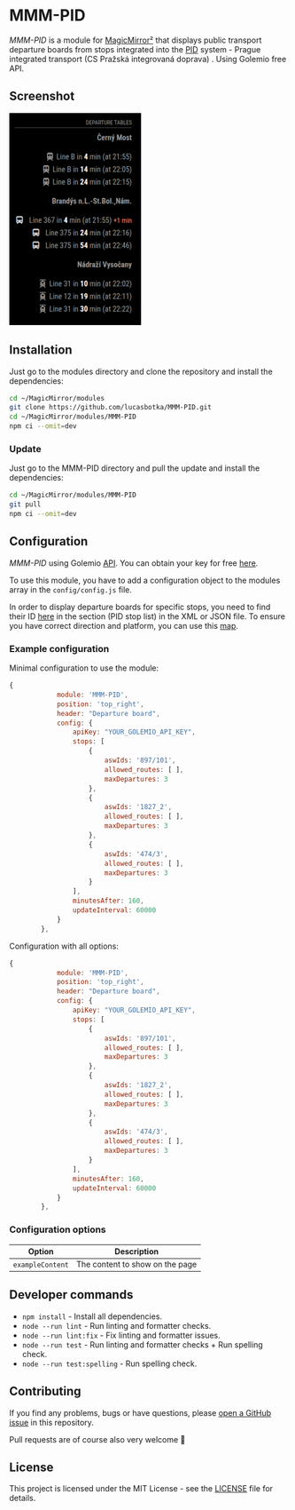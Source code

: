 # MMM-PID

*MMM-PID* is a module for [MagicMirror²](https://github.com/MagicMirrorOrg/MagicMirror) that displays public transport departure boards from stops integrated into the [PID](https://pid.cz/) system - Prague integrated transport (CS Pražská integrovaná doprava) . Using Golemio free API.



## Screenshot

![Example of MMM-PID](./pid_module_screenshot.png)

## Installation

Just go to the modules directory and clone the repository and install the dependencies:

```bash
cd ~/MagicMirror/modules
git clone https://github.com/lucasbotka/MMM-PID.git
cd ~/MagicMirror/modules/MMM-PID
npm ci --omit=dev
```

### Update

Just go to the MMM-PID directory and pull the update and install the dependencies:

```bash
cd ~/MagicMirror/modules/MMM-PID
git pull
npm ci --omit=dev
```

## Configuration

*MMM-PID* using Golemio [API](https://api.golemio.cz/docs/openapi/). You can obtain your key for free [here](https://api.golemio.cz/api-keys/auth/sign-in).

To use this module, you have to add a configuration object to the modules array in the `config/config.js` file.

In order to display departure boards for specific stops, you need to find their ID [here](https://pid.cz/en/opendata/)  in the section (PID stop list) in the XML or JSON file. To ensure you have correct direction and platform, you can use this [map](https://pid.cz/zastavky-pid/).

### Example configuration

Minimal configuration to use the module:

```js
{
			module: 'MMM-PID',
			position: 'top_right',
			header: "Departure board",
			config: {
				apiKey: "YOUR_GOLEMIO_API_KEY", 
				stops: [
					{
						aswIds: '897/101',
						allowed_routes: [ ], 
						maxDepartures: 3
					},
					{
						aswIds: '1827_2',
						allowed_routes: [ ],
						maxDepartures: 3
					},
					{
						aswIds: '474/3',
						allowed_routes: [ ],
						maxDepartures: 3
					}
				],
				minutesAfter: 160,
				updateInterval: 60000
			}
		},
```

Configuration with all options:

```js
{
			module: 'MMM-PID',
			position: 'top_right',
			header: "Departure board",
			config: {
				apiKey: "YOUR_GOLEMIO_API_KEY", 
				stops: [
					{
						aswIds: '897/101',
						allowed_routes: [ ], 
						maxDepartures: 3
					},
					{
						aswIds: '1827_2',
						allowed_routes: [ ],
						maxDepartures: 3
					},
					{
						aswIds: '474/3',
						allowed_routes: [ ],
						maxDepartures: 3
					}
				],
				minutesAfter: 160,
				updateInterval: 60000
			}
		},
```

### Configuration options

Option|Description
------|-----------
`exampleContent`|The content to show on the page


## Developer commands

- `npm install` - Install all dependencies.
- `node --run lint` - Run linting and formatter checks.
- `node --run lint:fix` - Fix linting and formatter issues.
- `node --run test` - Run linting and formatter checks + Run spelling check.
- `node --run test:spelling` - Run spelling check.


## Contributing

If you find any problems, bugs or have questions, please [open a GitHub issue](https://github.com/lucasbotka/MMM-PID/issues) in this repository.

Pull requests are of course also very welcome 🙂

## License

This project is licensed under the MIT License - see the [LICENSE](LICENSE.md) file for details.
